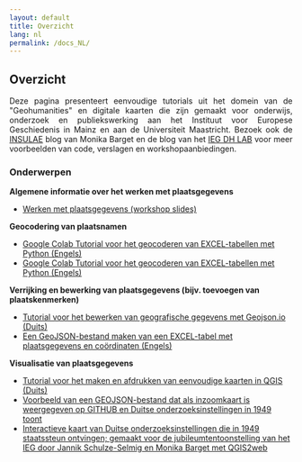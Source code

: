 ```yaml
---
layout: default
title: Overzicht
lang: nl
permalink: /docs_NL/
---
```


<h2>Overzicht</h2>

<p align="justify">Deze pagina presenteert eenvoudige tutorials uit het domein van de "Geohumanities" en digitale kaarten die zijn gemaakt voor onderwijs, onderzoek en publiekswerking aan het Instituut voor Europese Geschiedenis in Mainz en aan de Universiteit Maastricht. Bezoek ook de <a href="https://insulae.hypotheses.org/">INSULAE</a> blog van Monika Barget en de blog van het <a href="https://dhlab.hypotheses.org/">IEG DH LAB</a> voor meer voorbeelden van code, verslagen en workshopaanbiedingen.</p>

<h3>Onderwerpen</h3>

<strong>Algemene informatie over het werken met plaatsgegevens</strong>
<ul>
<li><a href="https://zenodo.org/record/7868046#.ZEk0XnZBxPY">Werken met plaatsgegevens (workshop slides)</a></li>
</ul>

<strong>Geocodering van plaatsnamen</strong>
<ul>
<li><a href="https://monikabarget.github.io/GeoHumTutorials/Tutorial_geocodingOPENCAGE">Google Colab Tutorial voor het geocoderen van EXCEL-tabellen met Python (Engels)</a></li>
<li><a href="https://monikabarget.github.io/GeoHumTutorials/Tutorial_geocodingGEONAMES">Google Colab Tutorial voor het geocoderen van EXCEL-tabellen met Python (Engels)</a></li>
</ul>

<strong>Verrijking en bewerking van plaatsgegevens (bijv. toevoegen van plaatskenmerken)</strong>
<ul>
<li><a href="https://monikabarget.github.io/GeoHumTutorials/Tutorial_GeoJSON">Tutorial voor het bewerken van geografische gegevens met Geojson.io (Duits)</a></li>
<li><a href="https://github.com/MonikaBarget/GeoHumTutorials/blob/master/Tutorial_Excel-to-GeoJSON">Een GeoJSON-bestand maken van een EXCEL-tabel met plaatsgegevens en coördinaten (Engels)</a></li>
</ul>

<strong>Visualisatie van plaatsgegevens</strong>
<ul>
<li><a href="https://monikabarget.github.io/GeoHumTutorials/Tutorial_simpleQGISmaps">Tutorial voor het maken en afdrukken van eenvoudige kaarten in QGIS (Duits)</a></li>
<li><a href="https://github.com/MonikaBarget/GeoHumTutorials/blob/master/IEG_test_map.geojson">Voorbeeld van een GEOJSON-bestand dat als inzoomkaart is weergegeven op GITHUB en Duitse onderzoeksinstellingen in 1949 toont</a></li>
<li><a href="https://monikabarget.github.io/GeoHumTutorials/qgis2web_IEG_jubilee_map/index.html">Interactieve kaart van Duitse onderzoeksinstellingen die in 1949 staatssteun ontvingen; gemaakt voor de jubileumtentoonstelling van het IEG door Jannik Schulze-Selmig en Monika Barget met QGIS2web</a></li>
</ul>